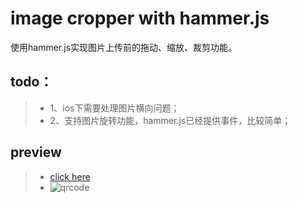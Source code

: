 # image cropper with hammer.js
使用hammer.js实现图片上传前的拖动、缩放、裁剪功能。

## todo：
> * 1、ios下需要处理图片横向问题；
> * 2、支持图片旋转功能，hammer.js已经提供事件，比较简单；

## preview
> * [click here](https://yangyuji.github.io/image-cropper/demo.html)
> * ![qrcode](https://github.com/yangyuji/image-cropper/blob/master/qrcode.png)